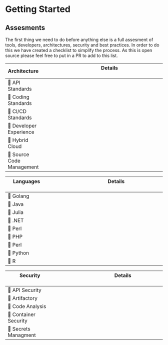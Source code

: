# Getting Started

## Assesments

The first thing we need to do before anything else is a full assesment of tools, developers, architectures, security and best practices. In order to do this we have created a checklist to simplify the process. As this is open source please feel free to put in a PR to add to this list.

| Architecture | Details &nbsp;&nbsp;&nbsp;&nbsp;&nbsp;&nbsp;&nbsp;&nbsp;&nbsp;&nbsp;&nbsp;&nbsp;&nbsp;&nbsp;&nbsp;&nbsp;&nbsp;&nbsp;&nbsp;&nbsp;&nbsp;&nbsp;&nbsp;&nbsp;&nbsp;&nbsp;&nbsp;&nbsp;&nbsp;&nbsp;&nbsp;&nbsp;&nbsp;&nbsp;&nbsp;&nbsp;&nbsp;&nbsp;&nbsp;&nbsp;&nbsp;&nbsp;&nbsp;&nbsp;&nbsp;&nbsp;&nbsp;&nbsp;&nbsp;&nbsp;&nbsp;&nbsp;&nbsp;&nbsp;&nbsp;&nbsp;&nbsp;&nbsp;&nbsp;&nbsp;&nbsp;&nbsp;&nbsp;&nbsp;&nbsp;&nbsp;&nbsp;&nbsp;&nbsp;&nbsp;&nbsp;&nbsp;&nbsp;&nbsp;&nbsp;&nbsp;&nbsp;&nbsp;&nbsp;&nbsp;&nbsp;&nbsp;&nbsp;&nbsp;&nbsp;&nbsp;&nbsp;&nbsp;&nbsp;&nbsp;&nbsp;&nbsp;&nbsp;&nbsp;&nbsp;&nbsp;&nbsp;&nbsp; |
|---------------------------------------------------|----------------------------------------|
| :black_square_button: API Standards               |                                        |
| :black_square_button: Coding Standards            |                                        |
| :black_square_button: CI/CD Standards             |                                        |
| :black_square_button: Developer Experience        |                                        |
| :black_square_button: Hybrid Cloud                |                                        |
| :black_square_button: Source Code Management      |                                        |

| Languages &nbsp;&nbsp;&nbsp;&nbsp;&nbsp;&nbsp;&nbsp;&nbsp;&nbsp;&nbsp;&nbsp;&nbsp;&nbsp;&nbsp;&nbsp;&nbsp;&nbsp;&nbsp;&nbsp;&nbsp;&nbsp;&nbsp;&nbsp;&nbsp;&nbsp;&nbsp;&nbsp;&nbsp; | Details &nbsp;&nbsp;&nbsp;&nbsp;&nbsp;&nbsp;&nbsp;&nbsp;&nbsp;&nbsp;&nbsp;&nbsp;&nbsp;&nbsp;&nbsp;&nbsp;&nbsp;&nbsp;&nbsp;&nbsp;&nbsp;&nbsp;&nbsp;&nbsp;&nbsp;&nbsp;&nbsp;&nbsp;&nbsp;&nbsp;&nbsp;&nbsp;&nbsp;&nbsp;&nbsp;&nbsp;&nbsp;&nbsp;&nbsp;&nbsp;&nbsp;&nbsp;&nbsp;&nbsp;&nbsp;&nbsp;&nbsp;&nbsp;&nbsp;&nbsp;&nbsp;&nbsp;&nbsp;&nbsp;&nbsp;&nbsp;&nbsp;&nbsp;&nbsp;&nbsp;&nbsp;&nbsp;&nbsp;&nbsp;&nbsp;&nbsp;&nbsp;&nbsp;&nbsp;&nbsp;&nbsp;&nbsp;&nbsp;&nbsp;&nbsp;&nbsp;&nbsp;&nbsp;&nbsp;&nbsp;&nbsp;&nbsp;&nbsp;&nbsp;&nbsp;&nbsp;&nbsp;&nbsp;&nbsp;&nbsp;&nbsp;&nbsp;&nbsp;&nbsp;&nbsp;&nbsp;&nbsp;&nbsp; |
|------------------------------------------|----------------------------------------|
| :black_square_button: Golang             |                                        |
| :black_square_button: Java               |                                        |
| :black_square_button: Julia              |                                        |
| :black_square_button: .NET               |                                        |
| :black_square_button: Perl               |                                        |
| :black_square_button: PHP                |                                        |
| :black_square_button: Perl               |                                        |
| :black_square_button: Python             |                                        |
| :black_square_button: R                  |                                        |

| Security &nbsp;&nbsp;&nbsp;&nbsp;&nbsp;&nbsp;&nbsp;&nbsp;&nbsp;&nbsp;&nbsp;&nbsp;&nbsp;&nbsp;&nbsp;&nbsp;&nbsp;&nbsp;&nbsp;&nbsp;&nbsp;&nbsp;&nbsp;&nbsp;&nbsp;&nbsp;&nbsp;&nbsp;&nbsp;&nbsp;&nbsp;&nbsp;&nbsp; | Details &nbsp;&nbsp;&nbsp;&nbsp;&nbsp;&nbsp;&nbsp;&nbsp;&nbsp;&nbsp;&nbsp;&nbsp;&nbsp;&nbsp;&nbsp;&nbsp;&nbsp;&nbsp;&nbsp;&nbsp;&nbsp;&nbsp;&nbsp;&nbsp;&nbsp;&nbsp;&nbsp;&nbsp;&nbsp;&nbsp;&nbsp;&nbsp;&nbsp;&nbsp;&nbsp;&nbsp;&nbsp;&nbsp;&nbsp;&nbsp;&nbsp;&nbsp;&nbsp;&nbsp;&nbsp;&nbsp;&nbsp;&nbsp;&nbsp;&nbsp;&nbsp;&nbsp;&nbsp;&nbsp;&nbsp;&nbsp;&nbsp;&nbsp;&nbsp;&nbsp;&nbsp;&nbsp;&nbsp;&nbsp;&nbsp;&nbsp;&nbsp;&nbsp;&nbsp;&nbsp;&nbsp;&nbsp;&nbsp;&nbsp;&nbsp;&nbsp;&nbsp;&nbsp;&nbsp;&nbsp;&nbsp;&nbsp;&nbsp;&nbsp;&nbsp;&nbsp;&nbsp;&nbsp;&nbsp;&nbsp;&nbsp;&nbsp;&nbsp;&nbsp;&nbsp;&nbsp;&nbsp;&nbsp;|
|------------------------------------------|----------------------------------------|
| :black_square_button: API Security       |                                        |
| :black_square_button: Artifactory        |                                        |
| :black_square_button: Code Analysis      |                                        |
| :black_square_button: Container Security |                                        |
| :black_square_button: Secrets Managment  |                                        |

